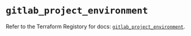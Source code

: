 # `gitlab_project_environment`

Refer to the Terraform Registory for docs: [`gitlab_project_environment`](https://www.terraform.io/docs/providers/gitlab/r/project_environment).
